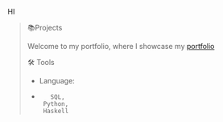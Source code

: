 HI
>📚Projects
>
>    Welcome to my portfolio, where I showcase my [portfolio](https://pages.github.com/)
>
>🛠️ Tools
>* Language:
>-        SQL,
>        Python,
>        Haskell
  
